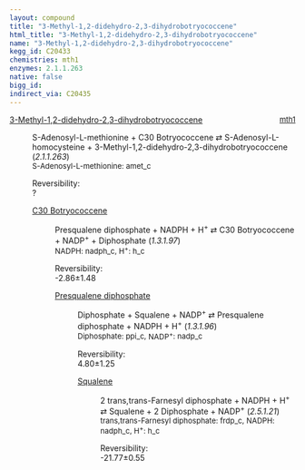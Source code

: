 ```yaml
---
layout: compound
title: "3-Methyl-1,2-didehydro-2,3-dihydrobotryococcene"
html_title: "3-Methyl-1,2-didehydro-2,3-dihydrobotryococcene"
name: "3-Methyl-1,2-didehydro-2,3-dihydrobotryococcene"
kegg_id: C20433
chemistries: mth1
enzymes: 2.1.1.263
native: false
bigg_id:
indirect_via: C20435
---
```

<dl><dt class='rs-product'><a href='{{ site.url }}{{ site.baseurl }}/compounds/C20433' class='link-dark' data-bs-toggle='tooltip' data-bs-html='true' data-bs-title='KEGG: C20433'>3-Methyl-1,2-didehydro-2,3-dihydrobotryococcene</a><span style='float: right; max-width: 40%'><a href='{{ site.url }}{{ site.baseurl }}/chemistries/mth1' class='link-dark opacity-50' style='font-size: small; word-wrap: anywhere;'>mth1</a></span></dt><dd><p>S-Adenosyl-L-methionine + C30 Botryococcene &#8644; S-Adenosyl-L-homocysteine + 3-Methyl-1,2-didehydro-2,3-dihydrobotryococcene (<i>2.1.1.263</i>)<br /><span style='font-size: small;'><span data-bs-toggle='tooltip' data-bs-html='true' data-bs-title='KEGG: C00019'>S-Adenosyl-L-methionine</span>: amet_c</span><br /><div class="reversibility_info">Reversibility: <div class="progress"><div class="progress-bar bg-light" role="progressbar" style="width: 100%" aria-valuenow="0" aria-valuemin="0" aria-valuemax="100"></div></div><span>?</span><div class="progress"><div class="progress-bar bg-light" role="progressbar" style="width: 100%" aria-valuenow="0" aria-valuemin="0" aria-valuemax="10"></div></div></div></p><dl><dt><a href='{{ site.url }}{{ site.baseurl }}/compounds/C20432' class='link-dark' data-bs-toggle='tooltip' data-bs-html='true' data-bs-title='KEGG: C20432'>C30 Botryococcene</a><span style='float: right; max-width: 40%'><a href='{{ site.url }}{{ site.baseurl }}/chemistries/None' class='link-dark opacity-50' style='font-size: small; word-wrap: anywhere;'></a></span></dt><dd><p>Presqualene diphosphate + NADPH + H<sup>+</sup> &#8644; C30 Botryococcene + NADP<sup>+</sup> + Diphosphate (<i>1.3.1.97</i>)<br /><span style='font-size: small;'><span data-bs-toggle='tooltip' data-bs-html='true' data-bs-title='KEGG: C00005'>NADPH</span>: nadph_c, <span data-bs-toggle='tooltip' data-bs-html='true' data-bs-title='KEGG: C00080'>H<sup>+</sup></span>: h_c</span><br /><div class="reversibility_info">Reversibility: <div class="progress" style="flex-direction: row-reverse;"><div class="progress-bar bg-success" role="progressbar" style="width: 28.63%" aria-valuenow="-2.863288303092922" aria-valuemin="0" aria-valuemax="10"></div><div class="progress-bar bg-warning" role="progressbar" style="width: 14.85%" aria-valuenow="-2.863288303092922" aria-valuemin="0" aria-valuemax="10"></div></div><span>-2.86&plusmn;1.48</span><div class="progress"><div class="progress-bar bg-danger" role="progressbar" style="width: 0%" aria-valuenow="-2.863288303092922" aria-valuemin="0" aria-valuemax="10"></div></div></div></p><dl><dt><a href='{{ site.url }}{{ site.baseurl }}/compounds/C03428' class='link-dark' data-bs-toggle='tooltip' data-bs-html='true' data-bs-title='KEGG: C03428'>Presqualene diphosphate</a><span style='float: right; max-width: 40%'><a href='{{ site.url }}{{ site.baseurl }}/chemistries/None' class='link-dark opacity-50' style='font-size: small; word-wrap: anywhere;'></a></span></dt><dd><p>Diphosphate + Squalene + NADP<sup>+</sup> &#8644; Presqualene diphosphate + NADPH + H<sup>+</sup> (<i>1.3.1.96</i>)<br /><span style='font-size: small;'><span data-bs-toggle='tooltip' data-bs-html='true' data-bs-title='KEGG: C00013'>Diphosphate</span>: ppi_c, <span data-bs-toggle='tooltip' data-bs-html='true' data-bs-title='KEGG: C00006'>NADP<sup>+</sup></span>: nadp_c</span><br /><div class="reversibility_info">Reversibility: <div class="progress"><div class="progress-bar bg-success" role="progressbar" style="width: 0%" aria-valuenow="0" aria-valuemin="0" aria-valuemax="100"></div></div><span>4.80&plusmn;1.25</span><div class="progress"><div class="progress-bar bg-danger" role="progressbar" style="width: 47.96%" aria-valuenow="4.795729118403045" aria-valuemin="0" aria-valuemax="10"></div><div class="progress-bar bg-warning" role="progressbar" style="width: 12.54%" aria-valuenow="4.795729118403045" aria-valuemin="0" aria-valuemax="10"></div></div></div></p><dl><dt><a href='{{ site.url }}{{ site.baseurl }}/compounds/C00751' class='link-dark' data-bs-toggle='tooltip' data-bs-html='true' data-bs-title='KEGG: C00751'>Squalene</a><span style='float: right; max-width: 40%'><a href='{{ site.url }}{{ site.baseurl }}/chemistries/None' class='link-dark opacity-50' style='font-size: small; word-wrap: anywhere;'></a></span></dt><dd><p>2 trans,trans-Farnesyl diphosphate + NADPH + H<sup>+</sup> &#8644; Squalene + 2 Diphosphate + NADP<sup>+</sup> (<i>2.5.1.21</i>)<br /><span style='font-size: small;'><span data-bs-toggle='tooltip' data-bs-html='true' data-bs-title='KEGG: C00448'>trans,trans-Farnesyl diphosphate</span>: frdp_c, <span data-bs-toggle='tooltip' data-bs-html='true' data-bs-title='KEGG: C00005'>NADPH</span>: nadph_c, <span data-bs-toggle='tooltip' data-bs-html='true' data-bs-title='KEGG: C00080'>H<sup>+</sup></span>: h_c</span><br /><div class="reversibility_info">Reversibility: <div class="progress" style="flex-direction: row-reverse;"><div class="progress-bar bg-success" role="progressbar" style="width: 217.68%" aria-valuenow="-21.767954491330176" aria-valuemin="0" aria-valuemax="10"></div></div><span>-21.77&plusmn;0.55</span><div class="progress"><div class="progress-bar bg-danger" role="progressbar" style="width: 0%" aria-valuenow="-21.767954491330176" aria-valuemin="0" aria-valuemax="10"></div></div></div></p><dl></dl></dd></dl></dd></dl></dd></dl></dd></dl>